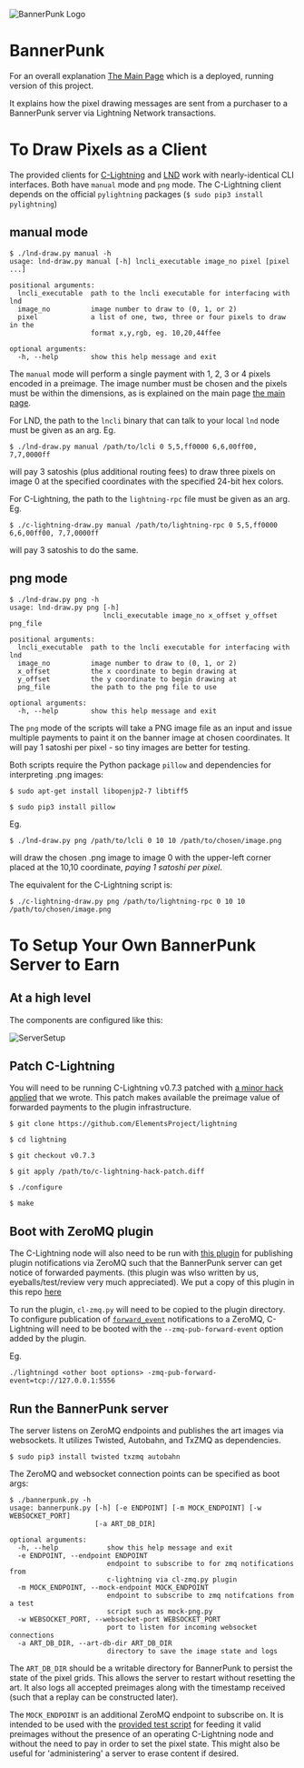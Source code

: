 ![BannerPunk Logo](frontend/htdocs/img/logo.png "BannerPunk logo")

# BannerPunk

For an overall explanation [The Main Page](https://bannerpunk.biz) which is a deployed, running version of this project.

It explains how the pixel drawing messages are sent from a purchaser to a BannerPunk server via Lightning Network transactions.

# To Draw Pixels as a Client
The provided clients for [C-Lightning](c-lightning-draw.py) and [LND](lnd-draw.py) work with nearly-identical CLI interfaces. Both have `manual` mode and `png` mode. The C-Lightning client depends on the official `pylightning` packages (`$ sudo pip3 install pylightning`)

## manual mode

```
$ ./lnd-draw.py manual -h
usage: lnd-draw.py manual [-h] lncli_executable image_no pixel [pixel ...]

positional arguments:
  lncli_executable  path to the lncli executable for interfacing with lnd
  image_no          image number to draw to (0, 1, or 2)
  pixel             a list of one, two, three or four pixels to draw in the
                    format x,y,rgb, eg. 10,20,44ffee

optional arguments:
  -h, --help        show this help message and exit
```

The `manual` mode will perform a single payment with 1, 2, 3 or 4 pixels encoded in a preimage. The image number must be chosen and the pixels must be within the dimensions, as is explained on the main page [the main page](https://bannerpunk.biz).

For LND, the path to the `lncli` binary that can talk to your local `lnd` node must be given as an arg. Eg.

`$ ./lnd-draw.py manual /path/to/lcli 0 5,5,ff0000 6,6,00ff00, 7,7,0000ff`

will pay 3 satoshis (plus additional routing fees) to draw three pixels on image 0 at the specified coordinates with the specified 24-bit hex colors.

For C-Lightning, the path to the `lightning-rpc` file must be given as an arg. Eg.

`$ ./c-lightning-draw.py manual /path/to/lightning-rpc 0 5,5,ff0000 6,6,00ff00, 7,7,0000ff`

will pay 3 satoshis to do the same.

## png mode

```
$ ./lnd-draw.py png -h
usage: lnd-draw.py png [-h]
                       lncli_executable image_no x_offset y_offset png_file

positional arguments:
  lncli_executable  path to the lncli executable for interfacing with lnd
  image_no          image number to draw to (0, 1, or 2)
  x_offset          the x coordinate to begin drawing at
  y_offset          the y coordinate to begin drawing at
  png_file          the path to the png file to use

optional arguments:
  -h, --help        show this help message and exit
```

The `png` mode of the scripts will take a PNG image file as an input and issue multiple payments to paint it on the banner image at chosen coordinates. It will pay 1 satoshi per pixel - so tiny images are better for testing.

Both scripts require the Python package `pillow` and dependencies for interpreting .png images:

`$ sudo apt-get install libopenjp2-7 libtiff5`

`$ sudo pip3 install pillow`

Eg.

`$ ./lnd-draw.py png /path/to/lcli 0 10 10 /path/to/chosen/image.png`

will draw the chosen .png image to image 0 with the upper-left corner placed at the 10,10 coordinate, *paying 1 satoshi per pixel*.

The equivalent for the C-Lightning script is:

`$ ./c-lightning-draw.py png /path/to/lightning-rpc 0 10 10 /path/to/chosen/image.png`


# To Setup Your Own BannerPunk Server to Earn

## At a high level
The components are configured like this:

![ServerSetup](frontend/htdocs/img/server_setup.png "server setup")

## Patch C-Lightning
You will need to be running C-Lightning v0.7.3 patched with [a minor hack applied](c-lightning-hacky-patch.diff) that we wrote. This patch makes available the preimage value of forwarded payments to the plugin infrastructure.

`$ git clone https://github.com/ElementsProject/lightning`

`$ cd lightning`

`$ git checkout v0.7.3`

`$ git apply /path/to/c-lightning-hack-patch.diff`

`$ ./configure`

`$ make`

## Boot with ZeroMQ plugin

The C-Lightning node will also need to be run with [this plugin](https://github.com/lightningd/plugins/pull/70) for publishing plugin notifications via ZeroMQ such that the BannerPunk server can get notice of forwarded payments. (this plugin was wlso written by us, eyeballs/test/review very much appreciated). We put a copy of this plugin in this repo [here](depends/cl-zmq.py)

To run the plugin, `cl-zmq.py` will need to be copied to the plugin directory. To configure publication of [`forward_event`](https://github.com/ElementsProject/lightning/blob/master/doc/PLUGINS.md#forward_event) notifications to a ZeroMQ, C-Lightning will need to be booted with the `--zmq-pub-forward-event` option added by the plugin.

Eg.

`./lightningd <other boot options> -zmq-pub-forward-event=tcp://127.0.0.1:5556`


## Run the BannerPunk server

The server listens on ZeroMQ endpoints and publishes the art images via websockets. It utilizes Twisted, Autobahn, and TxZMQ as dependencies.

`$ sudo pip3 install twisted txzmq autobahn`

The ZeroMQ and websocket connection points can be specified as boot args:

```
$ ./bannerpunk.py -h
usage: bannerpunk.py [-h] [-e ENDPOINT] [-m MOCK_ENDPOINT] [-w WEBSOCKET_PORT]
                     [-a ART_DB_DIR]

optional arguments:
  -h, --help            show this help message and exit
  -e ENDPOINT, --endpoint ENDPOINT
                        endpoint to subscribe to for zmq notifications from
                        c-lightning via cl-zmq.py plugin
  -m MOCK_ENDPOINT, --mock-endpoint MOCK_ENDPOINT
                        endpoint to subscribe to zmq notifcations from a test
                        script such as mock-png.py
  -w WEBSOCKET_PORT, --websocket-port WEBSOCKET_PORT
                        port to listen for incoming websocket connections
  -a ART_DB_DIR, --art-db-dir ART_DB_DIR
                        directory to save the image state and logs
```

The `ART_DB_DIR` should be a writable directory for BannerPunk to persist the state of the pixel grids. This allows the server to restart without resetting the art. It also logs all accepted preimages along with the timestamp received (such that a replay can be constructed later).

The `MOCK_ENDPOINT` is an additional ZeroMQ endpoint to subscribe on. It is intended to be used with the [provided test script](test/mock-png.py) for feeding it valid preimages without the presence of an operating C-Lightning node and without the need to pay in order to set the pixel state. This might also be useful for 'administering' a server to erase content if desired.
